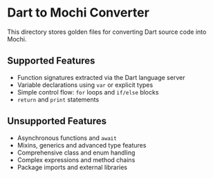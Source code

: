 # Dart to Mochi Converter

This directory stores golden files for converting Dart source code into Mochi.

## Supported Features

- Function signatures extracted via the Dart language server
- Variable declarations using `var` or explicit types
- Simple control flow: `for` loops and `if/else` blocks
- `return` and `print` statements

## Unsupported Features

- Asynchronous functions and `await`
- Mixins, generics and advanced type features
- Comprehensive class and enum handling
- Complex expressions and method chains
- Package imports and external libraries

